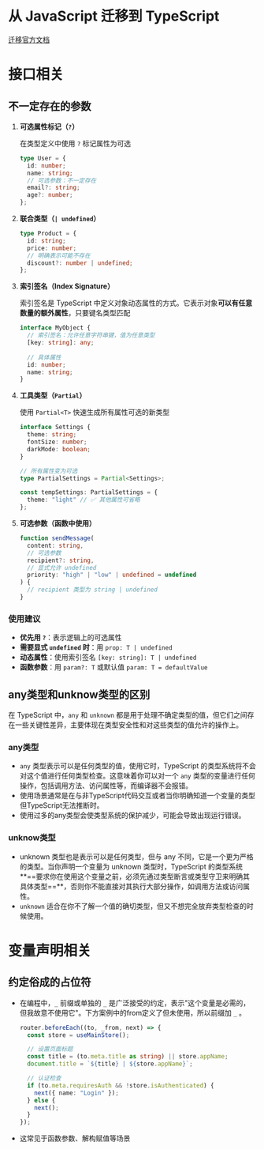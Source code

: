 # 从 JavaScript 迁移到 TypeScript

[迁移官方文档](https://typescript.bootcss.com/tutorials/migrating-from-javascript.html)



# 接口相关

## 不一定存在的参数

1. **可选属性标记（`?`）**

   在类型定义中使用 `?` 标记属性为可选

   ```ts
   type User = {
     id: number;
     name: string;
     // 可选参数：不一定存在
     email?: string; 
     age?: number;
   };
   ```

   

2. **联合类型（`| undefined`）**

   ```ts
   type Product = {
     id: string;
     price: number;
     // 明确表示可能不存在
     discount?: number | undefined; 
   };
   ```

   

3. **索引签名（Index Signature）**

   索引签名是 TypeScript 中定义对象动态属性的方式。它表示对象**可以有任意数量的额外属性**，只要键名类型匹配

   ```ts
   interface MyObject {
     // 索引签名：允许任意字符串键，值为任意类型
     [key: string]: any;
     
     // 具体属性
     id: number;
     name: string;
   }
   ```

   

4. **工具类型（`Partial`）**

   使用 `Partial<T>` 快速生成所有属性可选的新类型

   ```ts
   interface Settings {
     theme: string;
     fontSize: number;
     darkMode: boolean;
   }
   
   // 所有属性变为可选
   type PartialSettings = Partial<Settings>; 
   
   const tempSettings: PartialSettings = {
     theme: "light" // ✅ 其他属性可省略
   };
   ```

   

5. **可选参数（函数中使用）**

   ```ts
   function sendMessage(
     content: string,
     // 可选参数
     recipient?: string, 
     // 显式允许 undefined
     priority: "high" | "low" | undefined = undefined 
   ) {
     // recipient 类型为 string | undefined
   }
   ```

   

### 使用建议

- **优先用 `?`**：表示逻辑上的可选属性
- **需要显式 `undefined` 时**：用 `prop: T | undefined`
- **动态属性**：使用索引签名 `[key: string]: T | undefined`
- **函数参数**：用 `param?: T` 或默认值 `param: T = defaultValue`



## any类型和unknow类型的区别

在 TypeScript 中，`any` 和 `unknown` 都是用于处理不确定类型的值，但它们之间存在一些关键性差异，主要体现在类型安全性和对这些类型的值允许的操作上。

### any类型

- `any` 类型表示可以是任何类型的值，使用它时，TypeScript 的类型系统将不会对这个值进行任何类型检查。这意味着你可以对一个 `any` 类型的变量进行任何操作，包括调用方法、访问属性等，而编译器不会报错。
- 使用场景通常是在与非TypeScript代码交互或者当你明确知道一个变量的类型但TypeScript无法推断时。
- 使用过多的any类型会使类型系统的保护减少，可能会导致出现运行错误。



### unknow类型

- unknown 类型也是表示可以是任何类型，但与 any 不同，它是一个更为严格的类型。当你声明一个变量为 unknown 类型时，TypeScript 的类型系统**==要求你在使用这个变量之前，必须先通过类型断言或类型守卫来明确其具体类型==**，否则你不能直接对其执行大部分操作，如调用方法或访问属性。
- `unknown` 适合在你不了解一个值的确切类型，但又不想完全放弃类型检查的时候使用。



# 变量声明相关

## 约定俗成的占位符

- 在编程中，`_` 前缀或单独的 `_` 是广泛接受的约定，表示"这个变量是必需的，但我故意不使用它"。下方案例中的from定义了但未使用，所以前缀加 `_` 。

  ```ts
  router.beforeEach((to, _from, next) => {
    const store = useMainStore();
  
    // 设置页面标题
    const title = (to.meta.title as string) || store.appName;
    document.title = `${title} | ${store.appName}`;
  
    // 认证检查
    if (to.meta.requiresAuth && !store.isAuthenticated) {
      next({ name: "Login" });
    } else {
      next();
    }
  });
  ```

  

- 这常见于函数参数、解构赋值等场景